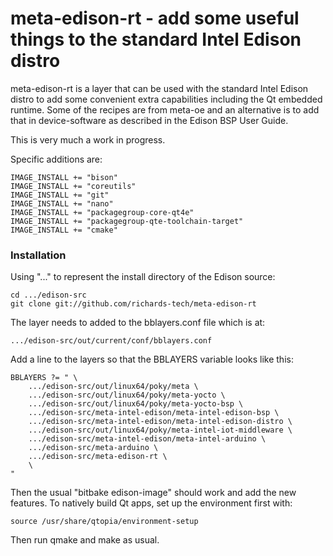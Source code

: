 # meta-edison-rt - add some useful things to the standard Intel Edison distro

meta-edison-rt is a layer that can be used with the standard Intel Edison distro to add some convenient extra capabilities including the Qt embedded runtime. Some of the recipes are from meta-oe and an alternative is to add that in device-software as described in the Edison BSP User Guide.

This is very much a work in progress.

Specific additions are:

    IMAGE_INSTALL += "bison"
    IMAGE_INSTALL += "coreutils"
    IMAGE_INSTALL += "git"
    IMAGE_INSTALL += "nano"
    IMAGE_INSTALL += "packagegroup-core-qt4e"
    IMAGE_INSTALL += "packagegroup-qte-toolchain-target"
    IMAGE_INSTALL += "cmake"
    
### Installation

Using "..." to represent the install directory of the Edison source:

    cd .../edison-src
    git clone git://github.com/richards-tech/meta-edison-rt
    
The layer needs to added to the bblayers.conf file which is at:

    .../edison-src/out/current/conf/bblayers.conf
    
Add a line to the layers so that the BBLAYERS variable looks like this:

    BBLAYERS ?= " \
        .../edison-src/out/linux64/poky/meta \
        .../edison-src/out/linux64/poky/meta-yocto \
        .../edison-src/out/linux64/poky/meta-yocto-bsp \
        .../edison-src/meta-intel-edison/meta-intel-edison-bsp \
        .../edison-src/meta-intel-edison/meta-intel-edison-distro \
        .../edison-src/out/linux64/poky/meta-intel-iot-middleware \
        .../edison-src/meta-intel-edison/meta-intel-arduino \
        .../edison-src/meta-arduino \
        .../edison-src/meta-edison-rt \
        \
    "
        
    
Then the usual "bitbake edison-image" should work and add the new features. To natively build Qt apps, set up the environment first with:

    source /usr/share/qtopia/environment-setup
    
Then run qmake and make as usual.


